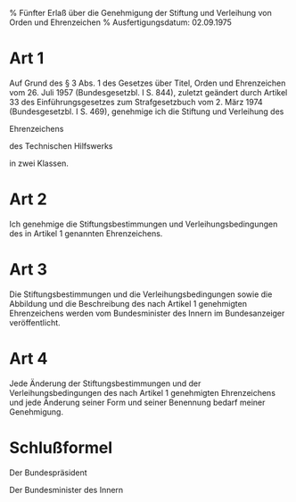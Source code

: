 % Fünfter Erlaß über die Genehmigung der Stiftung und Verleihung von Orden und Ehrenzeichen
% Ausfertigungsdatum: 02.09.1975
 
# Art 1

Auf Grund des § 3 Abs. 1 des Gesetzes über Titel, Orden und Ehrenzeichen vom 26. Juli 1957 (Bundesgesetzbl. I S. 844), zuletzt geändert durch Artikel 33 des Einführungsgesetzes zum Strafgesetzbuch vom 2. März 1974 (Bundesgesetzbl. I S. 469), genehmige ich die Stiftung und Verleihung des

  
Ehrenzeichens

des Technischen Hilfswerks

in zwei Klassen.

# Art 2

Ich genehmige die Stiftungsbestimmungen und Verleihungsbedingungen des in Artikel 1 genannten Ehrenzeichens.

# Art 3

Die Stiftungsbestimmungen und die Verleihungsbedingungen sowie die Abbildung und die Beschreibung des nach Artikel 1 genehmigten Ehrenzeichens werden vom Bundesminister des Innern im Bundesanzeiger veröffentlicht.

# Art 4

Jede Änderung der Stiftungsbestimmungen und der Verleihungsbedingungen des nach Artikel 1 genehmigten Ehrenzeichens und jede Änderung seiner Form und seiner Benennung bedarf meiner Genehmigung.

# Schlußformel

Der Bundespräsident  

Der Bundesminister des Innern
